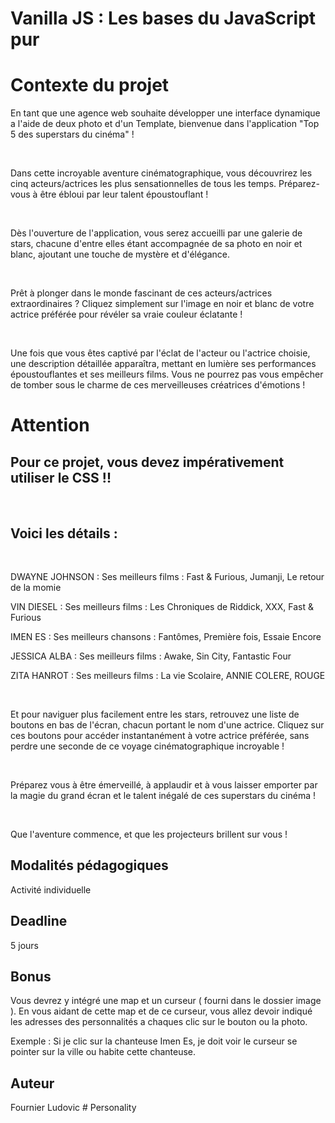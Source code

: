 # Vanilla JS : Les bases du JavaScript pur

# Contexte du projet
En tant que une agence web souhaite développer une interface dynamique a l'aide de deux photo et d'un Template, bienvenue dans l'application "Top 5 des superstars du cinéma" !

​

Dans cette incroyable aventure cinématographique, vous découvrirez les cinq acteurs/actrices les plus sensationnelles de tous les temps. Préparez-vous à être ébloui par leur talent époustouflant !

​

Dès l'ouverture de l'application, vous serez accueilli par une galerie de stars, chacune d'entre elles étant accompagnée de sa photo en noir et blanc, ajoutant une touche de mystère et d'élégance.

​

Prêt à plonger dans le monde fascinant de ces acteurs/actrices extraordinaires ? Cliquez simplement sur l'image en noir et blanc de votre actrice préférée pour révéler sa vraie couleur éclatante !

​

Une fois que vous êtes captivé par l'éclat de l'acteur ou l'actrice choisie, une description détaillée apparaîtra, mettant en lumière ses performances époustouflantes et ses meilleurs films. Vous ne pourrez pas vous empêcher de tomber sous le charme de ces merveilleuses créatrices d'émotions !

# Attention

## Pour ce projet, vous devez impérativement utiliser le CSS !!

​

## Voici les détails :

​

DWAYNE JOHNSON : Ses meilleurs films : Fast & Furious, Jumanji, Le retour de la momie

VIN DIESEL : Ses meilleurs films : Les Chroniques de Riddick, XXX, Fast & Furious

IMEN ES : Ses meilleurs chansons : Fantômes, Première fois, Essaie Encore

JESSICA ALBA : Ses meilleurs films : Awake, Sin City, Fantastic Four

ZITA HANROT : Ses meilleurs films : La vie Scolaire, ANNIE COLERE, ROUGE

​

Et pour naviguer plus facilement entre les stars, retrouvez une liste de boutons en bas de l'écran, chacun portant le nom d'une actrice. Cliquez sur ces boutons pour accéder instantanément à votre actrice préférée, sans perdre une seconde de ce voyage cinématographique incroyable !

​

Préparez vous à être émerveillé, à applaudir et à vous laisser emporter par la magie du grand écran et le talent inégalé de ces superstars du cinéma !

​

Que l'aventure commence, et que les projecteurs brillent sur vous !

## Modalités pédagogiques
Activité individuelle 

## Deadline
5 jours

## Bonus
Vous devrez y intégré une map et un curseur ( fourni dans le dossier image ).
En vous aidant de cette map et de ce curseur, vous allez devoir indiqué les adresses des personnalités a chaques clic sur le bouton ou la photo.

Exemple : Si je clic sur la chanteuse Imen Es, je doit voir le curseur se pointer sur la ville ou habite cette chanteuse.

## Auteur
Fournier Ludovic
#   P e r s o n a l i t y  
 